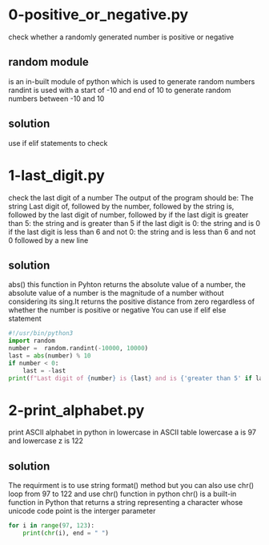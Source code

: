 # 0-positive_or_negative.py
check whether a randomly generated number is
positive or negative
## random module
is an in-built module of python which is used to generate random numbers
randint is used with a start of -10 and end of 10 to generate random numbers between -10 and 10
## solution
use if elif statements to check

# 1-last_digit.py
check the last digit of a number
The output of the program should be:
The string Last digit of, followed by
the number, followed by
the string is, followed by the last digit of number, followed by
if the last digit is greater than 5: the string and is greater than 5
if the last digit is 0: the string and is 0
if the last digit is less than 6 and not 0: the string and is less than 6 and not 0
followed by a new line
## solution
abs() this function in Pyhton returns the absolute value of a number, the absolute value of a number is the magnitude of a number without considering its sing.It returns the positive distance from zero regardless of whether the number is positive or negative
You can use if elif else statement
``` python
#!/usr/bin/python3
import random
number =  random.randint(-10000, 10000)
last = abs(number) % 10
if number < 0:
    last = -last
print(f"Last digit of {number} is {last} and is {'greater than 5' if last > 5 else '0' if last == 0 else 'less than 6 and not 0'}")
```
# 2-print_alphabet.py
print ASCII alphabet in python in lowercase
in ASCII table lowercase a is 97 and lowercase z is 122
## solution
The requirment is to use string format() method but you can also use chr()
loop from 97 to 122 and use chr() function in python
chr() is a built-in function in Python that returns a string representing a character whose unicode code point is the interger parameter
```python
for i in range(97, 123):
    print(chr(i), end = " ")
```